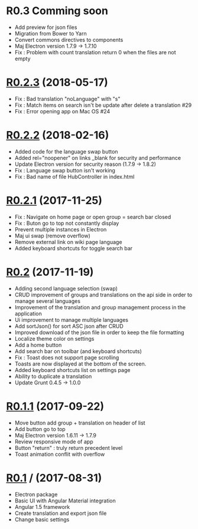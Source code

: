 # R0.3 Comming soon

- Add preview for json files
- Migration from Bower to Yarn
- Convert commons directives to components
- Maj Electron version 1.7.9 -> 1.7.10
- Fix : Problem with count translation return 0 when the files are not empty


# [R0.2.3](https://github.com/foxdog05000/serina/releases/tag/R0.2.3) (2018-05-17)

- Fix : Bad translation "noLanguage" with "s"
- Fix : Match items on search isn't be update after delete a translation #29
- Fix : Error opening app on Mac OS #24


# [R0.2.2](https://github.com/foxdog05000/serina/releases/tag/R0.2.2) (2018-02-16)


- Added code for the language swap button
- Added rel="noopener" on links \_blank for security and performance
- Update Electron version for security reason (1.7.9 -> 1.8.2)
- Fix : Language swap button isn't working
- Fix : Bad name of file HubController in index.html


# [R0.2.1](https://github.com/foxdog05000/serina/releases/tag/R0.2.1) (2017-11-25)

- Fix : Navigate on home page or open group = search bar closed
- Fix : Buton go to top not constantly display
- Prevent multiple instances in Electron
- Maj ui swap (remove overflow)
- Remove external link on wiki page language
- Added keyboard shortcuts for toggle search bar


# [R0.2](https://github.com/foxdog05000/serina/releases/tag/R0.2) (2017-11-19)

- Adding second language selection (swap)
- CRUD improvement of groups and translations on the api side in order to manage several languages
- Improvement of the translation and group management process in the application
- Ui improvement to manage multiple languages
- Add sortJson() for sort ASC json after CRUD
- Improved download of the json file in order to keep the file formatting
- Localize theme color on settings
- Add a home button
- Add search bar on toolbar (and keyboard shortcuts)
- Fix : Toast does not support page scrolling
- Toasts are now displayed at the bottom of the screen.
- Added keyboard shortcuts list on settings page
- Ability to duplicate a translation
- Update Grunt 0.4.5 -> 1.0.0


# [R0.1.1](https://github.com/foxdog05000/serina/releases/tag/R0.1.1) (2017-09-22)

- Move button add group + translation on header of list
- Add button go to top
- Maj Electron version 1.6.11 -> 1.7.9
- Review responsive mode of app
- Button "return" : truly return precedent level
- Toast animation conflit with overflow


# [R0.1](https://github.com/foxdog05000/serina/releases/tag/R0.1) / (2017-08-31)

- Electron package
- Basic UI with Angular Material integration
- Angular 1.5 framework
- Create translation and export json file
- Change basic settings
